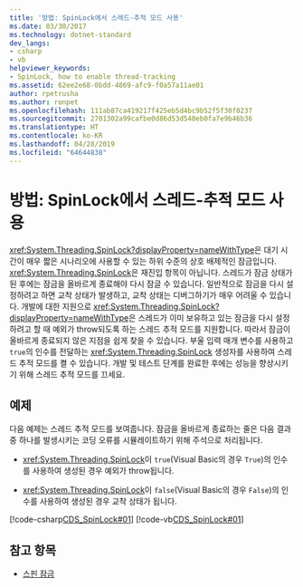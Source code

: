```yaml
---
title: '방법: SpinLock에서 스레드-추적 모드 사용'
ms.date: 03/30/2017
ms.technology: dotnet-standard
dev_langs:
- csharp
- vb
helpviewer_keywords:
- SpinLock, how to enable thread-tracking
ms.assetid: 62ee2e68-0bdd-4869-afc9-f0a57a11ae01
author: rpetrusha
ms.author: ronpet
ms.openlocfilehash: 111ab87ca419217f425eb5d4bc9b52f5f30f0237
ms.sourcegitcommit: 2701302a99cafbe0d86d53d540eb0fa7e9b46b36
ms.translationtype: HT
ms.contentlocale: ko-KR
ms.lasthandoff: 04/28/2019
ms.locfileid: "64644838"
---
```

# <a name="how-to-enable-thread-tracking-mode-in-spinlock"></a>방법: SpinLock에서 스레드-추적 모드 사용
<xref:System.Threading.SpinLock?displayProperty=nameWithType>은 대기 시간이 매우 짧은 시나리오에 사용할 수 있는 하위 수준의 상호 배제적인 잠금입니다. <xref:System.Threading.SpinLock>은 재진입 항목이 아닙니다. 스레드가 잠금 상태가 된 후에는 잠금을 올바르게 종료해야 다시 잠글 수 있습니다. 일반적으로 잠금을 다시 설정하려고 하면 교착 상태가 발생하고, 교착 상태는 디버그하기가 매우 어려울 수 있습니다. 개발에 대한 지원으로 <xref:System.Threading.SpinLock?displayProperty=nameWithType>은 스레드가 이미 보유하고 있는 잠금을 다시 설정하려고 할 때 예외가 throw되도록 하는 스레드 추적 모드를 지원합니다. 따라서 잠금이 올바르게 종료되지 않은 지점을 쉽게 찾을 수 있습니다. 부울 입력 매개 변수를 사용하고 `true`의 인수를 전달하는 <xref:System.Threading.SpinLock> 생성자를 사용하여 스레드 추적 모드를 켤 수 있습니다. 개발 및 테스트 단계를 완료한 후에는 성능을 향상시키기 위해 스레드 추적 모드를 끄세요.  
  
## <a name="example"></a>예제  
 다음 예제는 스레드 추적 모드를 보여줍니다. 잠금을 올바르게 종료하는 줄은 다음 결과 중 하나를 발생시키는 코딩 오류를 시뮬레이트하기 위해 주석으로 처리됩니다.  
  
- <xref:System.Threading.SpinLock>이 `true`(Visual Basic의 경우 `True`)의 인수를 사용하여 생성된 경우 예외가 throw됩니다.  
  
- <xref:System.Threading.SpinLock>이 `false`(Visual Basic의 경우 `False`)의 인수를 사용하여 생성된 경우 교착 상태가 됩니다.  
  
 [!code-csharp[CDS_SpinLock#01](../../../samples/snippets/csharp/VS_Snippets_Misc/cds_spinlock/cs/spinlockdemo.cs#01)]
 [!code-vb[CDS_SpinLock#01](../../../samples/snippets/visualbasic/VS_Snippets_Misc/cds_spinlock/vb/spinlock_threadtracking.vb#01)]  
  
## <a name="see-also"></a>참고 항목

- [스핀 잠금](../../../docs/standard/threading/spinlock.md)
